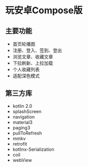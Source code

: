 # 玩安卓Compose版

## 主要功能
- 首页轮播图
- 注册、登入、签到、登出
- 浏览文章、收藏文章
- 下拉刷新、上拉加载
- 个人收藏列表
- 适配深色模式

## 第三方库
- kotlin 2.0
- splashScreen
- navigation
- material3
- paging3
- pullToRefresh
- mmkv
- retrofit
- kotlinx-Serialization
- coil
- webView

